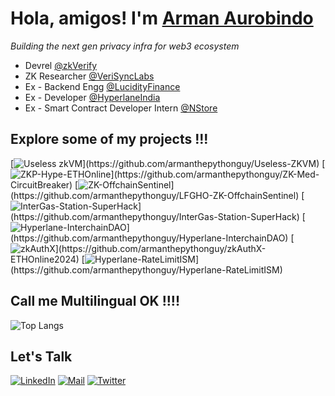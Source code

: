 # Hola, amigos! I'm [Arman Aurobindo](https://medium.com/@armanityours)

*Building the next gen privacy infra  for web3 ecosystem*
 - Devrel [@zkVerify](https://www.zkverify.io)
 - ZK Researcher [@VeriSyncLabs](https://www.verisynclabs.xyz)
 - Ex - Backend Engg [@LucidityFinance](https://www.lucidity.finance/)
 - Ex - Developer [@HyperlaneIndia](https://www.hyperlane.xyz/)
 - Ex - Smart Contract Developer Intern [@NStore](https://nstore.in/)

## Explore some of my projects !!!
[![Useless zkVM](https://denvercoder1-github-readme-stats.vercel.app/api/pin/?username=armanthepythonguy&repo=Useless-ZKVM&theme=dark&show_icons=true")](https://github.com/armanthepythonguy/Useless-ZKVM)
[![ZKP-Hype-ETHOnline](https://denvercoder1-github-readme-stats.vercel.app/api/pin/?username=armanthepythonguy&repo=ZK-Med-CIrcuitBreaker&theme=dark&show_icons=true")](https://github.com/armanthepythonguy/ZK-Med-CircuitBreaker)
[![ZK-OffchainSentinel](https://denvercoder1-github-readme-stats.vercel.app/api/pin/?username=armanthepythonguy&repo=LFGHO-ZK-OffchainSentinel&theme=dark&show_icons=true")](https://github.com/armanthepythonguy/LFGHO-ZK-OffchainSentinel)
[![InterGas-Station-SuperHack](https://denvercoder1-github-readme-stats.vercel.app/api/pin/?username=armanthepythonguy&repo=InterGas-Station-SuperHack&theme=dark&show_icons=true")](https://github.com/armanthepythonguy/InterGas-Station-SuperHack)
[![Hyperlane-InterchainDAO](https://denvercoder1-github-readme-stats.vercel.app/api/pin/?username=armanthepythonguy&repo=Hyperlane-InterchainDAO&theme=dark&show_icons=true")](https://github.com/armanthepythonguy/Hyperlane-InterchainDAO)
[![zkAuthX](https://denvercoder1-github-readme-stats.vercel.app/api/pin/?username=armanthepythonguy&repo=zkAuthX-ETHOnline2024&theme=dark&show_icons=true")](https://github.com/armanthepythonguy/zkAuthX-ETHOnline2024)
[![Hyperlane-RateLimitISM](https://denvercoder1-github-readme-stats.vercel.app/api/pin/?username=armanthepythonguy&repo=Hyperlane-RateLimitISM&theme=dark&show_icons=true")](https://github.com/armanthepythonguy/Hyperlane-RateLimitISM)

## Call me Multilingual OK !!!! 
![Top Langs](https://github-readme-stats.vercel.app/api/top-langs/?username=armanthepythonguy&layout=compact&theme=dark)


## Let's Talk

[![LinkedIn](https://img.shields.io/badge/LinkedIn-26A5E4?style=for-the-badge&logo=LinkedIn&logoColor=white)](https://www.linkedin.com/in/arman-aurobindo/)
[![Mail](https://img.shields.io/badge/Email-D14836?style=for-the-badge&logo=gmail&logoColor=white)](mailto:armanityours@gmail.com)
[![Twitter](https://img.shields.io/badge/Twitter-1DA1F2?style=for-the-badge&logo=twitter&logoColor=white)](https://www.twitter.com/aurobindo_arman)
